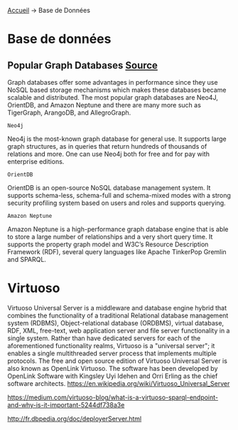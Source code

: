 [Accueil](/README.md) &rarr; Base de Données

# Base de données

## Popular Graph Databases [Source](https://medium.com/analytics-vidhya/a-brief-look-at-graph-databases-d65b00f9c349)

Graph databases offer some advantages in performance since they use NoSQL based storage mechanisms which makes these databases became scalable and distributed. The most popular graph databases are Neo4J, OrientDB, and Amazon Neptune and there are many more such as TigerGraph, ArangoDB, and AllegroGraph.

    Neo4j

Neo4j is the most-known graph database for general use. It supports large graph structures, as in queries that return hundreds of thousands of relations and more. One can use Neo4j both for free and for pay with enterprise editions.

    OrientDB

OrientDB is an open-source NoSQL database management system. It supports schema-less, schema-full and schema-mixed modes with a strong security profiling system based on users and roles and supports querying.

    Amazon Neptune

Amazon Neptune is a high-performance graph database engine that is able to store a large number of relationships and a very short query time. It supports the property graph model and W3C’s Resource Description Framework (RDF), several query languages like Apache TinkerPop Gremlin and SPARQL.

# Virtuoso

Virtuoso Universal Server is a middleware and database engine hybrid that combines the functionality of a traditional Relational database management system (RDBMS), Object-relational database (ORDBMS), virtual database, RDF, XML, free-text, web application server and file server functionality in a single system. Rather than have dedicated servers for each of the aforementioned functionality realms, Virtuoso is a "universal server"; it enables a single multithreaded server process that implements multiple protocols. The free and open source edition of Virtuoso Universal Server is also known as OpenLink Virtuoso. The software has been developed by OpenLink Software with Kingsley Uyi Idehen and Orri Erling as the chief software architects.
https://en.wikipedia.org/wiki/Virtuoso_Universal_Server

https://medium.com/virtuoso-blog/what-is-a-virtuoso-sparql-endpoint-and-why-is-it-important-5244df738a3e

http://fr.dbpedia.org/doc/deployerServer.html
